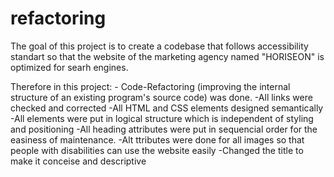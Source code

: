 # refactoring

The goal of this project is to create a codebase that follows accessibility standart so that the website of the marketing agency named "HORISEON"  is  optimized for searh engines.

Therefore in this project:
	- Code-Refactoring (improving the internal structure of an existing program's source code) was done.
	-All links were checked and corrected
	-All HTML and CSS  elements designed semantically
	-All elements were put in logical structure which is independent of styling and positioning
	-All heading attributes were put in sequencial order for the easiness of maintenance.
	-Alt ttributes were done for all images so that people with disabilities can use the website easily
	-Changed the title to make it conceise and descriptive